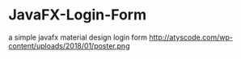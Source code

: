 # JavaFX-Login-Form
a simple javafx material  design login form
http://atyscode.com/wp-content/uploads/2018/01/poster.png
